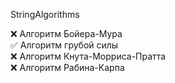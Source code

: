 StringAlgorithms

:x: Алгоритм Бойера-Мура  
:white_check_mark: Алгоритм грубой силы  
:x: Алгоритм Кнута-Морриса-Пратта  
:x: Алгоритм Рабина-Карпа  
